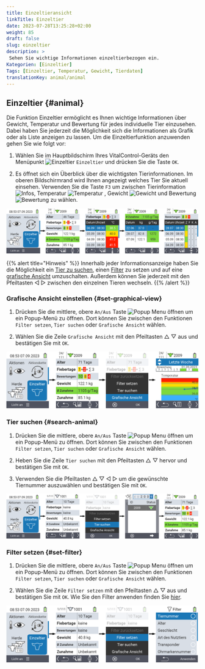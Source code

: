 ```yaml
---
title: Einzeltieransicht
linkTitle: Einzeltier
date: 2023-07-28T13:25:28+02:00
weight: 85
draft: false
slug: einzeltier
description: >
 Sehen Sie wichtige Informationen einzeltierbezogen ein.
Kategorien: [Einzeltier]
Tags: [Einzeltier, Temperatur, Gewicht, Tierdaten]
translationKey: animal/animal
---
```

## Einzeltier {#animal}

Die Funktion Einzeltier ermöglicht es Ihnen wichtige Informationen über Gewicht, Temperatur und Bewertung für jedes individuelle Tier einzusehen. Dabei haben Sie jederzeit die Möglichkeit sich die Informationen als Grafik oder als Liste anzeigen zu lassen. Um die Einzeltierfunktion anzuwenden gehen Sie wie folgt vor:

1. Wählen Sie im Hauptbildschirm Ihres VitalControl-Geräts den Menüpunkt <img src="/icons/main/animal.svg" width="35" align="bottom" alt="Einzeltier" /> `Einzeltier` und drücken Sie die Taste `OK`.

2. Es öffnet sich ein Überblick über die wichtigsten Tierinformationen. Im oberen Bildschirmrand wird Ihnen angezeigt welches Tier Sie aktuell einsehen. Verwenden Sie die Taste `F3` um zwischen Tierinformation <img src="/icons/footer/info.svg" width="20" align="bottom" alt="Infos" />, Temperatur <img src="/icons/actions/temperature.svg" width="10" align="bottom" alt="Temperatur" /> , Gewicht <img src="/icons/actions/weight.svg" width="20" align="bottom" alt="Gewicht" /> und Bewertung <img src="/icons/actions/rating.svg" width="25" align="bottom" alt="Bewertung" /> zu wählen.

![VitalControl: Menüfolge Einzeltier](bilder/einzeltier.png "Einzeltier als Liste")

{{% alert title="Hinweis"  %}}
Innerhalb jeder Informationsanzeige haben Sie die Möglichkeit ein [Tier zu suchen](#tier-suchen), einen [Filter](#filter-setzen) zu setzen und auf eine [grafische Ansicht](#grafische-ansicht-einstellen) umzuschalten.
Außerdem können Sie jederzeit mit den Pfeiltasten ◁ ▷ zwischen den einzelnen Tieren wechseln.
{{% /alert %}}

### Grafische Ansicht einstellen {#set-graphical-view}

1. Drücken Sie die mittlere, obere `An/Aus` Taste <img src="/icons/footer/search_chart.svg" width="40" align="bottom" alt="Popup Menu öffnen" /> um ein Popup-Menü zu öffnen. Dort können Sie zwischen den Funktionen `Filter setzen`, `Tier suchen` oder `Grafische Ansicht` wählen.

2. Wählen Sie die Zeile `Grafische Ansicht` mit den Pfeiltasten △ ▽ aus und bestätigen Sie mit `OK`.

![VitalControl: Menüfolge Einzeltier](bilder/grafisch.png "Grafische Ansicht")

 ### Tier suchen {#search-animal}	

 1. Drücken Sie die mittlere, obere `An/Aus` Taste <img src="/icons/footer/search_chart.svg" width="40" align="bottom" alt="Popup Menu öffnen" /> um ein Popup-Menü zu öffnen. Dort können Sie zwischen den Funktionen `Filter setzen`, `Tier suchen` oder `Grafische Ansicht` wählen.

2. Heben Sie die Zeile `Tier suchen` mit den Pfeiltasten △ ▽ hervor und bestätigen Sie mit `OK`.

3. Verwenden Sie die Pfeiltasten △ ▽ ◁ ▷ um die gewünschte Tiernummer auszuwählen und bestätigen Sie mit `OK`.

![VitalControl: Menüfolge Einzeltier](bilder/suchen.png "Tier suchen")

### Filter setzen {#set-filter}

1. Drücken Sie die mittlere, obere `An/Aus` Taste <img src="/icons/footer/search_chart.svg" width="40" align="bottom" alt="Popup Menu öffnen" /> um ein Popup-Menü zu öffnen. Dort können Sie zwischen den Funktionen `Filter setzen`, `Tier suchen` oder `Grafische Ansicht` wählen.

2. Wählen Sie die Zeile `Filter setzen` mit den Pfeiltasten △ ▽ aus und bestätigen Sie mit `OK`. Wie Sie den Filter anwenden finden Sie [hier](../filter).

![VitalControl: Menüfolge Einzeltier](bilder/filter.png "Filter setzen")
